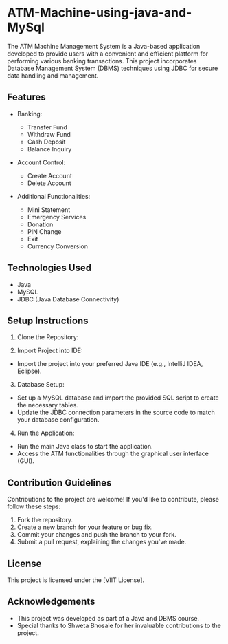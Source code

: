 # ATM-Machine-using-java-and-MySql

The ATM Machine Management System is a Java-based application developed to provide users with a convenient and efficient platform for performing various banking transactions. This project incorporates Database Management System (DBMS) techniques using JDBC for secure data handling and management.

## Features

- Banking:
  - Transfer Fund
  - Withdraw Fund
  - Cash Deposit
  - Balance Inquiry

- Account Control:
  - Create Account
  - Delete Account

- Additional Functionalities:
  - Mini Statement
  - Emergency Services
  - Donation
  - PIN Change
  - Exit
  - Currency Conversion

## Technologies Used

- Java
- MySQL
- JDBC (Java Database Connectivity)

## Setup Instructions

1. Clone the Repository:
   
2. Import Project into IDE:
- Import the project into your preferred Java IDE (e.g., IntelliJ IDEA, Eclipse).

3. Database Setup:
- Set up a MySQL database and import the provided SQL script to create the necessary tables.
- Update the JDBC connection parameters in the source code to match your database configuration.

4. Run the Application:
- Run the main Java class to start the application.
- Access the ATM functionalities through the graphical user interface (GUI).

## Contribution Guidelines

Contributions to the project are welcome! If you'd like to contribute, please follow these steps:

1. Fork the repository.
2. Create a new branch for your feature or bug fix.
3. Commit your changes and push the branch to your fork.
4. Submit a pull request, explaining the changes you've made.

## License

This project is licensed under the [VIIT License].

## Acknowledgements

- This project was developed as part of a Java and DBMS course.
- Special thanks to Shweta Bhosale for her invaluable contributions to the project.


